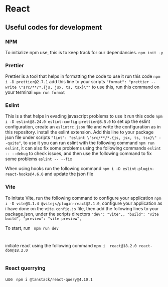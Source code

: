 # React 

## Useful codes for development

### NPM

To initialize npm use, this is to keep track for our dependancies. ``` npm init -y ```

### Prettier

Prettier is a tool that helps in formatting the code to use it run this code ``` npm i -D prettier@2.7.1 ``` add this line to your scripts  ``` "format": "prettier --write \"src/**/*.{js, jsx. ts, tsx}\"" ``` to use this, run this command on your terminal ``` npm run format ```

### Eslint

This is a that helps in evading javascript problems to use it run this code ``` npm i -D eslint@8.24.0 eslint-config-prettier@8.5.0 ``` to set up the eslint configuration, create an ``` eslintrc.json ``` file and write the configuration as in this repository. install the eslint extension.
Add this line to your package json file under scripts ``` "lint": "eslint \"src/**/*.{js, jsx, ts, tsx}\" --quite" ```, to use it you can run eslint with the following command ``` npm run eslint ```, it can also fix some problems using the following commands ``` eslint -- --debug ``` to check issues, and then use the following command to fix some problems ``` eslint -- --fix ```

When using hooks run the following command ``` npm i -D eslint-plugin-react-hooks@4.6.0 ```  and update the json file

### Vite

To initate Vite, run the following command to configure your application ``` npm i -D vite@3.1.4 @vitejs/plugin-react@2.1.0 ```, configure your application as i have done on the ``` vite.config.js ``` file, then add the following lines to your package.json, under the scripts directors ```"dev": "vite",,
    "build": "vite build",
    "preview": "vite preview",```

To start, run ``` npm run dev```

#

initiate react using the following command ``` npm i  react@18.2.0 react-dom@18.2.0 ```

#

### React querrying

use ``` npm i @tanstack/react-query@4.10.1```
